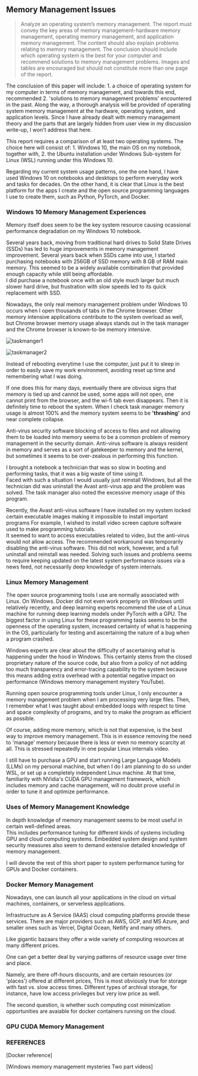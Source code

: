 ## Memory Management Issues

> Analyze an operating system’s memory management. The report must convey the key areas of memory management-hardware memory management, 
operating memory management, and application memory management. The content should also explain problems relating to memory management. 
The conclusion should include which operating system is the best for your computer and recommend solutions to memory management problems. 
Images and tables are encouraged but should not constitute more than one page of the report.

The conclusion of this paper will include: 1. a choice of operating system for my computer in terms of memory management, 
and towards this end, recommended 2. 'solutions to memory management problems' encountered in the past. 
Along the way, a thorough analysis will be provided of operating system memory management at the hardware, operating system, and application levels.
Since I have already dealt with memory management theory and the parts that are largely hidden from user view in my discussion write-up,
I won't address that here. 

This report requires a comparison of at least two operating systems. The choice here will consist of: 1. Windows 10, the main OS on my notebook, together with, 2. the Ubuntu installation under Windows Sub-system for Linux (WSL) running under this Windows 10. 

Regarding my current system usage patterns, one the one hand, I have used Windows 10 on notebooks and desktops to perform everyday work and tasks for decades. 
On the other hand, it is clear that Linux is the best platform for the apps I create and the open source programming languages I use to create them, such as Python, PyTorch, and Docker.  

### Windows 10 Memory Management Experiences 

Memory itself does seem to be the key system resource causing 
ocassional performance degradation on my Windows 10 notebook. 

Several years back, moving from traditional hard drives to Solid State Drives (SSDs) 
has led to huge improvements in memory management improvement. 
Several years back when SSDs came into use, 
I started purchasing notebooks with 256GB of SSD memory with 8 GB of RAM main memory.
This seemed to be a widely available combination
that provided enough capacity while still being affordable.   
I did purchase a notebook once  with an old style much larger 
but much slower hard drive, but frustration with slow speeds 
led to its quick replacement with SSD. 

Nowadays, the only real memory management problem under Windows 10 occurs 
when I open thousands of tabs in the  Chrome browser.
Other memory intensive applications contribute to the system overload as well,
but Chrome browser memory usage always stands out in the task manager 
and the Chrome browser is known-to-be memory intensive. 

![taskmanger1](https://user-images.githubusercontent.com/68504324/233879364-c9cf236d-fb90-4c2c-852c-2fe1f6ac8de6.jpg)

![taskmanager2](https://user-images.githubusercontent.com/68504324/233879377-4b63fad3-10e9-4244-9c5f-a680d18e0ed8.jpg)

Instead of rebooting everytime I use the computer, just put it to sleep in order to easily 
save my work environment, avoiding reset up time and remembering what I was doing. 

If one does this for many days, eventually there are obvious signs that memory is tied up 
and cannot be used, some apps will not open, one cannot print from the browser, and the wi-fi tab even disappears. 
Then it is definitely time to reboot the system. When I check task manager memory usage is almost 100% 
and the memory system seems to be **'thrashing'** and near complete collapse. 

Anti-virus security software blocking of access to files and not allowing them to be loaded into memory seems to be a common problem
of memory management in the security domain. 
Anti-virus software is always resident in memory and serves as a sort of gatekeeper to memory and the kernel,
but sometimes it seems to be over-zealous in performing this function. 

I brought a notebook a technician that was so slow in booting and performing
tasks, that it was a big waste of time using it.   
Faced with such a situation I would usually just reinstall Windows, but all the technician 
did was uninstall the Avast anti-virus app and the problem was solved. 
The task manager also noted the excessive memory usage of this program. 

Recently, the Avast anti-virus 
software I have installed on my system locked certain executable images making it 
impossible to install important programs
For example, I wished to install video screen capture software used to 
make programming tutorials.  
It seemed to want to access executables related to video, but the anti-virus would not allow access.
The recommended workaround was temporarily disabling the anti-virus software.
This did not work, however, and a full uninstall and reinstall was needed. 
Solving such issues and problems seems to require keeping updated 
on the latest system performance issues via a news feed, 
not necessarily deep knowledge of system internals.

### Linux Memory Management 

The open source programming tools I use are normally associated with Linux. On Windows. Docker did not even work properly on Windows until relatively recently, and deep learning experts recommend the use of a Linux machine for running deep learning models under PyTorch with a GPU. The biggest factor in using Linux for these programming tasks seems to be the openness of the operating system, increased certainty of what is happening in the OS, particularly for testing and ascertaining the nature of a bug when a program crashed. 

Windows experts are clear about the difficulty of ascertaining what is happening under the hood in Windows. This certainly stems from the closed proprietary nature of the source code, but also from a policy of not adding too much transparency and error-tracing capability to the system because this means adding extra overhead with a potential negative impact on performance (Windows memory management mystery YouTube).

Running open source programming tools under Linux, I only encounter a 
memory management problem when I am processing very large files. 
Then, I remember what I was taught about embedded loops with respect to time and space complexity of programs, and try to make the program as efficient as possible.

Of course, adding more memory, which is not that expensive, is the best way to improve memory management. This is in essence removing the need to 'manage' memory because there is less or even no memory scarcity at all. This is stressed repeatedly in one popular Linux internals video. 

I still have to purchase a GPU and start running Large Language Models (LLMs) on my personal machine, but when I do I am planning to do so under WSL, or set up a completely independent Linux machine. At that time, familiarity with NVidia's CUDA GPU management framework, which includes memory and cache management,  will  no doubt prove useful in order to tune it and optimize performance. 

### Uses of Memory Management Knowledge 

In depth knowledge of memory management seems to be most useful in certain well-defined areas.  
This includes performance tuning for different kinds of systems including GPU and cloud computing systems. 
Embedded system design and system security measures also seem to demand extensive detailed knowledge of memory management. 

I will devote the rest of this short paper to system performance tuning for GPUs and Docker containers. 

### Docker Memory Management

Nowadays, one can launch all your applications in the cloud on virtual machines, containers,
or serverless applications. 

Infrastructure as A Service (IAAS) cloud computing platforms provide these services.
There are major providers such as AWS, GCP, and MS Azure,
and smaller ones such as Vercel, Digital Ocean, Netlify and many others.  

Like gigantic bazaars they offer a wide variety of computing resources 
at many different prices. 

One can get a better deal by varying patterns of resource usage 
over time and place. 

Namely, are there off-hours discounts, 
and are certain resources (or 'places') offered at different prices,
This is most obviously true for storage with fast vs. slow access times. 
Different types of archival storage, for instance, have low access privileges 
but very low price as well. 

The second question, is whether such computing cost
minimization opportunities are avaiable for docker containers running on the cloud. 

### GPU CUDA Memory Management 



### REFERENCES 

[Docker reference]

[Windows memory management mysteries Two part videos]

 

  

  

 



 






